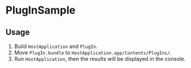 # PlugInSample

## Usage
1. Build `HostApplication` and `PlugIn`.
2. Move `PlugIn.bundle` to `HostApplication.app/Contents/PlugIns/`.
3. Run `HostApplication`, then the results will be displayed in the console.